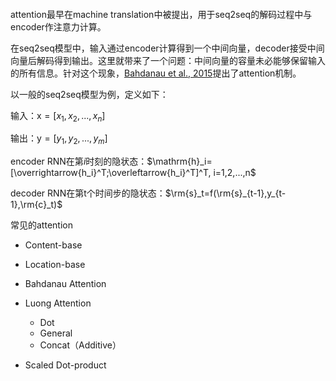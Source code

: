 #### 

attention最早在machine translation中被提出，用于seq2seq的解码过程中与encoder作注意力计算。

在seq2seq模型中，输入通过encoder计算得到一个中间向量，decoder接受中间向量后解码得到输出。这里就带来了一个问题：中间向量的容量未必能够保留输入的所有信息。针对这个现象，[Bahdanau et al., 2015](https://arxiv.org/pdf/1409.0473.pdf)提出了attention机制。

以一般的seq2seq模型为例，定义如下：

输入：$\mathrm{x}=[x_1, x_2, ...,x_n]$

输出：$\mathrm{y}=[y_1, y_2,...,y_m]$

encoder RNN在第$i$时刻的隐状态：$\mathrm{h}_i=[\overrightarrow{h_i}^T;\overleftarrow{h_i}^T]^T, i=1,2,...,n$

decoder RNN在第t个时间步的隐状态：$\rm{s}_t=f(\rm{s}_{t-1},y_{t-1},\rm{c}_t)$



常见的attention

- Content-base
- Location-base

- Bahdanau Attention
- Luong Attention
  - Dot
  - General
  - Concat（Additive）
- Scaled Dot-product 





